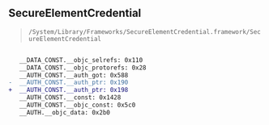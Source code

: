 ## SecureElementCredential

> `/System/Library/Frameworks/SecureElementCredential.framework/SecureElementCredential`

```diff

   __DATA_CONST.__objc_selrefs: 0x110
   __DATA_CONST.__objc_protorefs: 0x28
   __AUTH_CONST.__auth_got: 0x588
-  __AUTH_CONST.__auth_ptr: 0x190
+  __AUTH_CONST.__auth_ptr: 0x198
   __AUTH_CONST.__const: 0x1428
   __AUTH_CONST.__objc_const: 0x5c0
   __AUTH.__objc_data: 0x2b0

```
